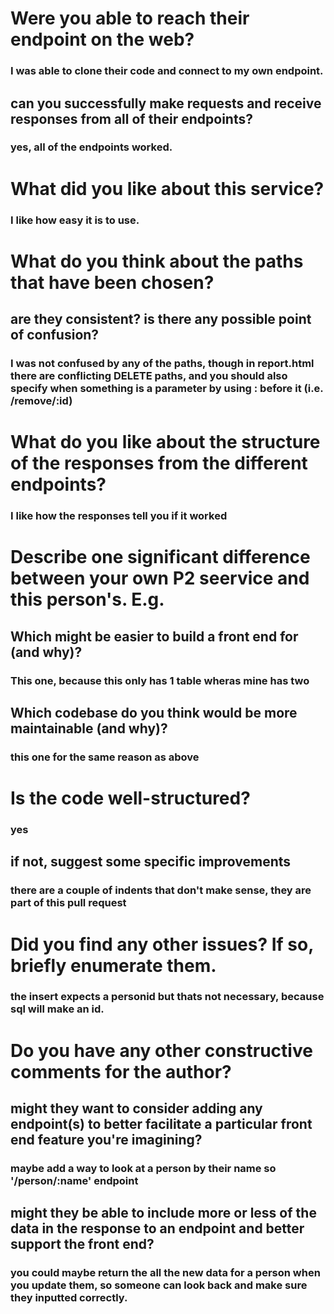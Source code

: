 # Were you able to reach their endpoint on the web?
### I was able to clone their code and connect to my own endpoint.
## can you successfully make requests and receive responses from all of their endpoints?
### yes, all of the endpoints worked.
# What did you like about this service?
### I like how easy it is to use.
# What do you think about the paths that have been chosen?
## are they consistent? is there any possible point of confusion?
### I was not confused by any of the paths, though in report.html there are conflicting DELETE paths, and you should also specify when something is a parameter by using : before it (i.e. /remove/:id)
# What do you like about the structure of the responses from the different endpoints?
### I like how the responses tell you if it worked
# Describe one significant difference between your own P2 seervice and this person's. E.g.
## Which might be easier to build a front end for (and why)?
### This one, because this only has 1 table wheras mine has two
## Which codebase do you think would be more maintainable (and why)?
### this one for the same reason as above
# Is the code well-structured?
### yes
## if not, suggest some specific improvements
### there are a couple of indents that don't make sense, they are part of this pull request
# Did you find any other issues? If so, briefly enumerate them.
### the insert expects a personid but thats not necessary, because sql will make an id.
# Do you have any other constructive comments for the author?
## might they want to consider adding any endpoint(s) to better facilitate a particular front end feature you're imagining?
### maybe add a way to look at a person by their name so '/person/:name' endpoint
## might they be able to include more or less of the data in the response to an endpoint and better support the front end?
### you could maybe return the all the new data for a person when you update them, so someone can look back and make sure they inputted correctly.